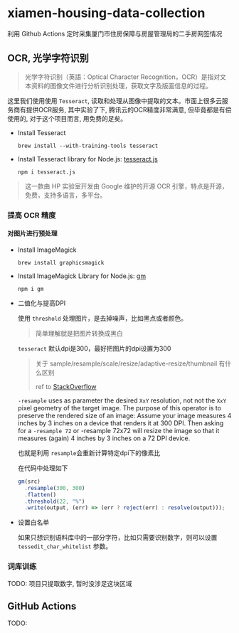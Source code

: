 # xiamen-housing-data-collection

利用 Github Actions 定时采集厦门市住房保障与房屋管理局的二手房网签情况

## OCR, 光学字符识别

> 光学字符识别（英語：Optical Character Recognition，OCR）是指对文本资料的图像文件进行分析识别处理，获取文字及版面信息的过程。

这里我们使用使用 `Tesseract`, 读取和处理从图像中提取的文本。市面上很多云服务商有提供OCR服务, 其中实验了下, 腾讯云的OCR精度非常满意, 但毕竟都是有偿使用的, 对于这个项目而言, 用免费的足矣。

- Install Tesseract

  `brew install --with-training-tools tesseract`

- Install Tesseract library for Node.js: [tesseract.js](https://github.com/naptha/tesseract.js)

  `npm i tesseract.js`

> 这一款由 HP 实验室开发由 Google 维护的开源 OCR 引擎，特点是开源，免费，支持多语言，多平台。

### 提高 OCR 精度

#### 对图片进行预处理

- Install ImageMagick

  `brew install graphicsmagick`

- Install ImageMagick Library for Node.js: [gm](https://github.com/aheckmann/gm)

  `npm i gm`

- 二值化与提高DPI

  使用 `threshold` 处理图片，是去掉噪声，比如黑点或者颜色。

  > 简单理解就是把图片转换成黑白

  `tesseract` 默认dpi是300，最好把图片的dpi设置为300

  > 关于 sample/resample/scale/resize/adaptive-resize/thumbnail 有什么区别
  >
  > ref to [StackOverflow](https://stackoverflow.com/questions/8517304/what-is-the-difference-for-sample-resample-scale-resize-adaptive-resize-thumbnai)

  `-resample` uses as parameter the desired `XxY` resolution, not not the `XxY` pixel geometry of the target image. The purpose of this operator is to preserve the rendered size of an image: Assume your image measures 4 inches by 3 inches on a device that renders it at 300 DPI. Then asking for a `-resample 72` or -resample 72x72 will resize the image so that it measures (again) 4 inches by 3 inches on a 72 DPI device.

  也就是利用 `resample`会重新计算特定dpi下的像素比

  在代码中处理如下

  ```js
  gm(src)
    .resample(300, 300)
    .flatten()
    .threshold(22, "%")
    .write(output, (err) => (err ? reject(err) : resolve(output)));
  ```

- 设置白名单

  如果只想识别语料库中的一部分字符，比如只需要识别数字，则可以设置 `tessedit_char_whitelist` 参数。

### 词库训练

TODO: 项目只提取数字, 暂时没涉足这块区域

## GitHub Actions

TODO:
